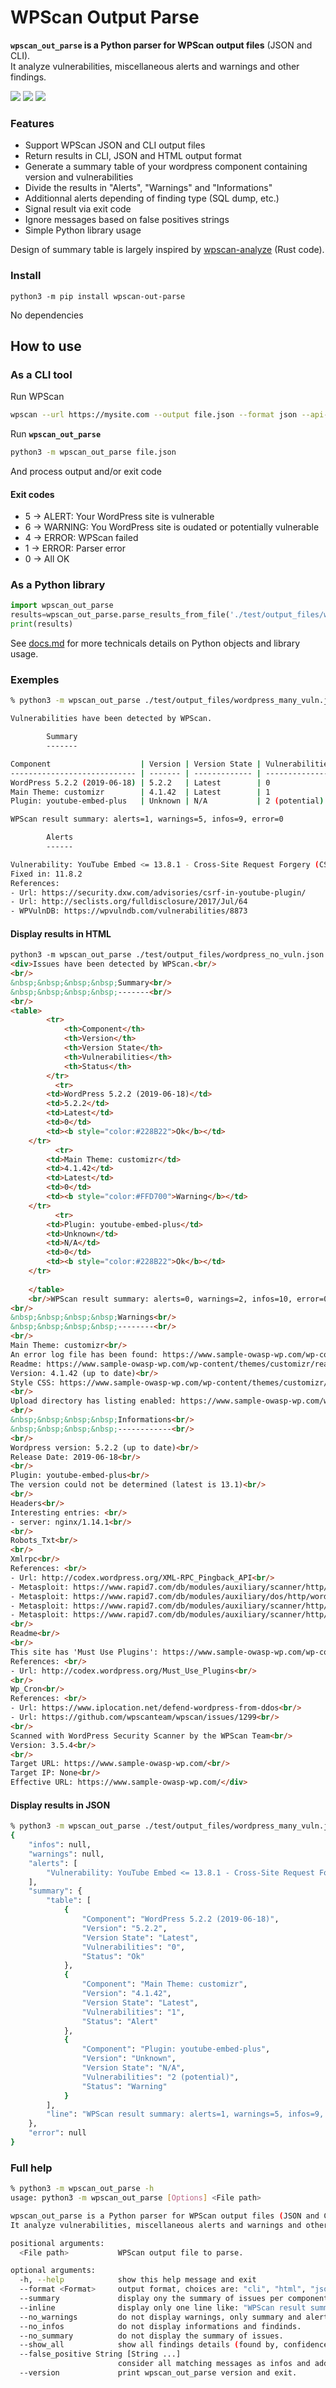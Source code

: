 # WPScan Output Parse

**`wpscan_out_parse` is a Python parser for WPScan output files** (JSON and CLI).  
It analyze vulnerabilities, miscellaneous alerts and warnings and other findings.  

<a href="https://github.com/tristanlatr/wpscan_out_parse/actions" target="_blank"><img src="https://github.com/tristanlatr/wpscan_out_parse/workflows/test/badge.svg"></a>
<a href="https://codecov.io/gh/tristanlatr/wpscan_out_parse" target="_blank"><img src="https://codecov.io/gh/tristanlatr/wpscan_out_parse/branch/master/graph/badge.svg"></a>
<a href="https://pypi.org/project/wpscan-out-parse/" target="_blank"><img src="https://badge.fury.io/py/wpscan-out-parse.svg"></a>

### Features
- Support WPScan JSON and CLI output files
- Return results in CLI, JSON and HTML output format
- Generate a summary table of your wordpress component containing version and vulnerabilities  
- Divide the results in "Alerts", "Warnings" and "Informations"
- Additionnal alerts depending of finding type (SQL dump, etc.)  
- Signal result via exit code
- Ignore messages based on false positives strings 
- Simple Python library usage

Design of summary table is largely inspired by [wpscan-analyze](https://github.com/lukaspustina/wpscan-analyze) (Rust code).  

### Install
```
python3 -m pip install wpscan-out-parse
```
No dependencies

## How to use

### As a CLI tool
Run WPScan
```bash
wpscan --url https://mysite.com --output file.json --format json --api-token YOUR_API_TOKEN
```

Run **`wpscan_out_parse`**  
```bash
python3 -m wpscan_out_parse file.json
```
And process output and/or exit code

#### Exit codes
- 5 -> ALERT: Your WordPress site is vulnerable
- 6 -> WARNING: You WordPress site is oudated or potentially vulnerable
- 4 -> ERROR: WPScan failed
- 1 -> ERROR: Parser error
- 0 -> All OK

### As a Python library
```python
import wpscan_out_parse
results=wpscan_out_parse.parse_results_from_file('./test/output_files/wordpress_many_vuln.json')
print(results)
```

See [docs.md](https://github.com/tristanlatr/wpscan_out_parse/blob/master/docs.md) for more technicals details on Python objects and library usage.  

### Exemples

```bash
% python3 -m wpscan_out_parse ./test/output_files/wordpress_many_vuln.json --no_warn

Vulnerabilities have been detected by WPScan.

        Summary
        -------

Component                    | Version | Version State | Vulnerabilities | Status 
---------------------------- | ------- | ------------- | --------------- | -------
WordPress 5.2.2 (2019-06-18) | 5.2.2   | Latest        | 0               | Ok     
Main Theme: customizr        | 4.1.42  | Latest        | 1               | Alert  
Plugin: youtube-embed-plus   | Unknown | N/A           | 2 (potential)   | Warning

WPScan result summary: alerts=1, warnings=5, infos=9, error=0

        Alerts
        ------

Vulnerability: YouTube Embed <= 13.8.1 - Cross-Site Request Forgery (CSRF)
Fixed in: 11.8.2
References: 
- Url: https://security.dxw.com/advisories/csrf-in-youtube-plugin/
- Url: http://seclists.org/fulldisclosure/2017/Jul/64
- WPVulnDB: https://wpvulndb.com/vulnerabilities/8873
```

#### Display results in HTML
```html
python3 -m wpscan_out_parse ./test/output_files/wordpress_no_vuln.json --format html            
<div>Issues have been detected by WPScan.<br/>
<br/>
&nbsp;&nbsp;&nbsp;&nbsp;Summary<br/>
&nbsp;&nbsp;&nbsp;&nbsp;-------<br/>
<br/>
<table>
        <tr>
            <th>Component</th>
            <th>Version</th>
            <th>Version State</th>
            <th>Vulnerabilities</th>
            <th>Status</th>
        </tr>
          <tr>
        <td>WordPress 5.2.2 (2019-06-18)</td>
        <td>5.2.2</td>
        <td>Latest</td>
        <td>0</td>
        <td><b style="color:#228B22">Ok</b></td>
    </tr>
          <tr>
        <td>Main Theme: customizr</td>
        <td>4.1.42</td>
        <td>Latest</td>
        <td>0</td>
        <td><b style="color:#FFD700">Warning</b></td>
    </tr>
          <tr>
        <td>Plugin: youtube-embed-plus</td>
        <td>Unknown</td>
        <td>N/A</td>
        <td>0</td>
        <td><b style="color:#228B22">Ok</b></td>
    </tr>
    
    </table>
    <br/>WPScan result summary: alerts=0, warnings=2, infos=10, error=0<br/>
<br/>
&nbsp;&nbsp;&nbsp;&nbsp;Warnings<br/>
&nbsp;&nbsp;&nbsp;&nbsp;--------<br/>
<br/>
Main Theme: customizr<br/>
An error log file has been found: https://www.sample-owasp-wp.com/wp-content/themes/customizr/error_log<br/>
Readme: https://www.sample-owasp-wp.com/wp-content/themes/customizr/readme.txt<br/>
Version: 4.1.42 (up to date)<br/>
Style CSS: https://www.sample-owasp-wp.com/wp-content/themes/customizr/style.css?ver=4.1.42<br/>
<br/>
Upload directory has listing enabled: https://www.sample-owasp-wp.com/wp-content/uploads/<br/>
<br/>
&nbsp;&nbsp;&nbsp;&nbsp;Informations<br/>
&nbsp;&nbsp;&nbsp;&nbsp;------------<br/>
<br/>
Wordpress version: 5.2.2 (up to date)<br/>
Release Date: 2019-06-18<br/>
<br/>
Plugin: youtube-embed-plus<br/>
The version could not be determined (latest is 13.1)<br/>
<br/>
Headers<br/>
Interesting entries: <br/>
- server: nginx/1.14.1<br/>
<br/>
Robots_Txt<br/>
<br/>
Xmlrpc<br/>
References: <br/>
- Url: http://codex.wordpress.org/XML-RPC_Pingback_API<br/>
- Metasploit: https://www.rapid7.com/db/modules/auxiliary/scanner/http/wordpress_ghost_scanner<br/>
- Metasploit: https://www.rapid7.com/db/modules/auxiliary/dos/http/wordpress_xmlrpc_dos<br/>
- Metasploit: https://www.rapid7.com/db/modules/auxiliary/scanner/http/wordpress_xmlrpc_login<br/>
- Metasploit: https://www.rapid7.com/db/modules/auxiliary/scanner/http/wordpress_pingback_access<br/>
<br/>
Readme<br/>
<br/>
This site has 'Must Use Plugins': https://www.sample-owasp-wp.com/wp-content/mu-plugins/<br/>
References: <br/>
- Url: http://codex.wordpress.org/Must_Use_Plugins<br/>
<br/>
Wp_Cron<br/>
References: <br/>
- Url: https://www.iplocation.net/defend-wordpress-from-ddos<br/>
- Url: https://github.com/wpscanteam/wpscan/issues/1299<br/>
<br/>
Scanned with WordPress Security Scanner by the WPScan Team<br/>
Version: 3.5.4<br/>
<br/>
Target URL: https://www.sample-owasp-wp.com/<br/>
Target IP: None<br/>
Effective URL: https://www.sample-owasp-wp.com/</div>
```

#### Display results in JSON
```bash
% python3 -m wpscan_out_parse ./test/output_files/wordpress_many_vuln.json --no_warn --format json 
{
    "infos": null,
    "warnings": null,
    "alerts": [
        "Vulnerability: YouTube Embed <= 13.8.1 - Cross-Site Request Forgery (CSRF)\nFixed in: 11.8.2\nReferences: \n- Url: https://security.dxw.com/advisories/csrf-in-youtube-plugin/\n- Url: http://seclists.org/fulldisclosure/2017/Jul/64\n- WPVulnDB: https://wpvulndb.com/vulnerabilities/8873"
    ],
    "summary": {
        "table": [
            {
                "Component": "WordPress 5.2.2 (2019-06-18)",
                "Version": "5.2.2",
                "Version State": "Latest",
                "Vulnerabilities": "0",
                "Status": "Ok"
            },
            {
                "Component": "Main Theme: customizr",
                "Version": "4.1.42",
                "Version State": "Latest",
                "Vulnerabilities": "1",
                "Status": "Alert"
            },
            {
                "Component": "Plugin: youtube-embed-plus",
                "Version": "Unknown",
                "Version State": "N/A",
                "Vulnerabilities": "2 (potential)",
                "Status": "Warning"
            }
        ],
        "line": "WPScan result summary: alerts=1, warnings=5, infos=9, error=0"
    },
    "error": null
}
```

### Full help
```bash
% python3 -m wpscan_out_parse -h
usage: python3 -m wpscan_out_parse [Options] <File path>

wpscan_out_parse is a Python parser for WPScan output files (JSON and CLI).  
It analyze vulnerabilities, miscellaneous alerts and warnings and other findings.

positional arguments:
  <File path>           WPScan output file to parse.

optional arguments:
  -h, --help            show this help message and exit
  --format <Format>     output format, choices are: "cli", "html", "json"
  --summary             display ony the summary of issues per component.
  --inline              display only one line like: "WPScan result summary: alerts={}, warnings={}, infos={}, error={}".
  --no_warnings         do not display warnings, only summary and alerts. Implies --no_infos.
  --no_infos            do not display informations and findinds.
  --no_summary          do not display the summary of issues.
  --show_all            show all findings details (found by, confidence, confirmed by).
  --false_positive String [String ...]
                        consider all matching messages as infos and add "[False positive]" prefix.
  --version             print wpscan_out_parse version and exit.
  ```
